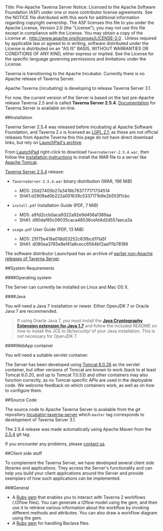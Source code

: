 Title:     Pre-Apache Taverna Server
Notice:    Licensed to the Apache Software Foundation (ASF) under one
           or more contributor license agreements.  See the NOTICE file
           distributed with this work for additional information
           regarding copyright ownership.  The ASF licenses this file
           to you under the Apache License, Version 2.0 (the
           "License"); you may not use this file except in compliance
           with the License.  You may obtain a copy of the License at
           .
             http://www.apache.org/licenses/LICENSE-2.0
           .
           Unless required by applicable law or agreed to in writing,
           software distributed under the License is distributed on an
           "AS IS" BASIS, WITHOUT WARRANTIES OR CONDITIONS OF ANY
           KIND, either express or implied.  See the License for the
           specific language governing permissions and limitations
           under the License.

<div class="alert alert-info" role="alert"><p><span class="glyphicon glyphicon-info-sign" aria-hidden="true"></span>
Taverna is transitioning to the Apache Incubator. 
Currently there is no Apache release of Taverna Server. 
</div>

Apache Taverna (incubating) is developing to release Taverna Server 3.1.

For now, the current version of the Server is based on the last pre-Apache release
Taverna 2.5 and is called **Taverna Server 2.5.4**.
[Documentation](/documentation/server/) for Taverna Server is available on-line.

##Installation

Taverna Server 2.5.4 was released before incubating at Apache Software Foundation, and Taverna 2.x is licensed as
[LGPL 2.1](https://www.gnu.org/licenses/old-licenses/lgpl-2.1.en.html); as these are not 
official releases from Apache Taverna this this page do not have direct download links, 
but rely on [LaunchPad's archive](https://launchpad.net/taverna-server/).

From [LaunchPad](https://launchpad.net/taverna-server/+milestone/2.5.4) 
right-click to download `TavernaServer-2.5.4.war`,
then follow the [installation instructions](/documentation/server/3.1/install)
to install the WAR file to a server like 
[Apache Tomcat](http://tomcat.apache.org/).

[Taverna Server 2.5.4](https://launchpad.net/taverna-server/+milestone/2.5.4) release:

- `TavernaServer-2.5.4.war` binary distribution (WAR, 196 MiB)
    - MD5: 20d27405b27a3418b783777171734514
    - SHA1:d2909ad0b222a001639c5337171b9e2b553f1cbc

- `install.pdf` Installation Guide (PDF, 7 MiB)
    - MD5: a91d2ccb0aca9322a92e9d456a1389aa
    - SHA1: d90daf85c09035caca48536cefd4d2d557aeca3a

- `usage.pdf` User Guide (PDF, 13 MiB)
    - MD5: 25f75e419a018d03252c63fbcd111a5f
    - SHA1: d080ea3765e8ef41a8cecc6564bf2aaf11b78199


The software distributor Launchpad has an archive of 
[earlier non-Apache releases of Taverna Server](https://launchpad.net/taverna-server/+series).

##System Requirements

####Operating system

The Server can currently be installed on Linux and Mac OS X.

####Java

You will need a Java 7 installation or newer. 
Either OpenJDK 7 or Oracle Java 7 are recommended.

> If using Oracle Java 7, you must install the 
>   **[Java Cryptography Extension extension for Java
>   1.7](http://www.oracle.com/technetwork/java/javase/downloads/jce-7-download-432124.html)**
>   and follow the included README on how to install the JCE to
>   *lib/security/* of your Java installation. 
>   This is *not* necessary for OpenJDK 7.

####WebApp container

You will need a suitable servlet container.

The Server has been developed using [Tomcat 6.0.26](http://tomcat.apache.org/download-60.cgi)
   as the servlet container, but other versions of Tomcat are known to work 
   (back to at least Tomcat 6.0.20, and up to Tomcat 7.0.53) and other containers may also 
   function correctly, as no Tomcat-specific APIs are used in the deployable code. 
   We welcome feedback on which containers work, as well as on how to configure them.

##Source Code

The source code to Apache Taverna Server is available from the git repository
[incubator-taverna-server](https://github.com/apache/incubator-taverna-server)
which `master` tag corresponds to development of Taverna Server 3.1.

The 2.5.4 release was made automatically using Apache Maven from the 
[2.5.4](https://github.com/apache/incubator-taverna-server/releases/tag/old%2F2.5.4) git tag. 

If you encounter any problems, please [contact us](/community).

##Client side stuff
                   
To complement the Taverna Server, 
   we have developed several client side libraries and applications. 
They access the Server's functionality and can help you build your client applications around 
   the Server and provide exemplars of how such applications can  be implemented.

###General

 - A [Ruby gem](https://github.com/myGrid/taverna2-gem) that enables you to interact with 
     Taverna 2 workflows (.t2flow files). 
   You can generate a t2flow model using the gem, and then use it to retrieve various 
      information about the workflow by invoking different methods and attributes. You can also draw a workflow diagram using the gem.</li>
 - A [Ruby gem](https://rubygems.org/gems/taverna-baclava) for handling Baclava files.
